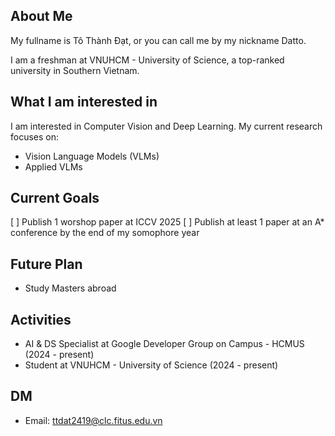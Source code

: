 ## About Me

My fullname is Tô Thành Đạt, or you can call me by my nickname Datto. 

I am a freshman at VNUHCM - University of Science, a top-ranked university in Southern Vietnam.

## What I am interested in

I am interested in Computer Vision and Deep Learning. My current research focuses on:
- Vision Language Models (VLMs)
- Applied VLMs

## Current Goals

[ ] Publish 1 worshop paper at ICCV 2025
[ ] Publish at least 1 paper at an A* conference by the end of my somophore year

## Future Plan

- Study Masters abroad

## Activities

- AI & DS Specialist at Google Developer Group on Campus - HCMUS (2024 - present)
- Student at VNUHCM - University of Science (2024 - present)

## DM

- Email: ttdat2419@clc.fitus.edu.vn
